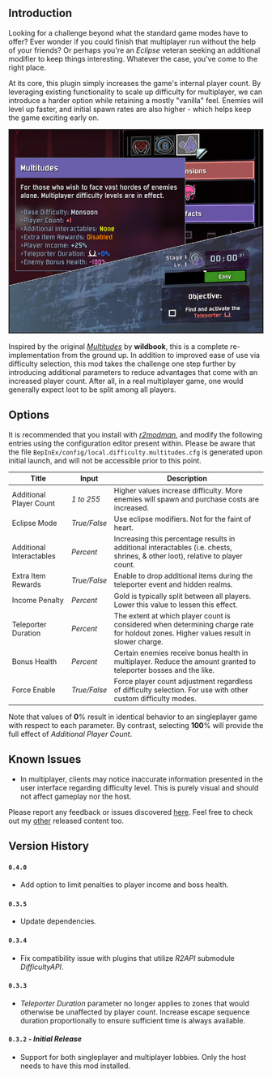 ## Introduction

Looking for a challenge beyond what the standard game modes have to offer? Ever wonder if you could finish that multiplayer run without the help of your friends? Or perhaps you're an *Eclipse* veteran seeking an additional modifier to keep things interesting. Whatever the case, you've come to the right place.

At its core, this plugin simply increases the game's internal player count. By leveraging existing functionality to scale up difficulty for multiplayer, we can introduce a harder option while retaining a mostly "vanilla" feel. Enemies will level up faster, and initial spawn rates are also higher - which helps keep the game exciting early on.

![](https://github.com/6thmoon/MultitudesDifficulty/blob/main/screenshot.png?raw=true)

Inspired by the original [*Multitudes*](https://thunderstore.io/package/wildbook/Multitudes/) by **wildbook**, this is a complete re-implementation from the ground up. In addition to improved ease of use via difficulty selection, this mod takes the challenge one step further by introducing additional parameters to reduce advantages that come with an increased player count. After all, in a real multiplayer game, one would generally expect loot to be split among all players.

## Options

It is recommended that you install with [*r2modman*](https://thunderstore.io/package/ebkr/r2modman/), and modify the following entries using the configuration editor present within. Please be aware that the file `BepInEx/config/local.difficulty.multitudes.cfg` is generated upon initial launch, and will not be accessible prior to this point.

| Title | Input | Description |
| - | - | - |
| Additional Player Count | *1 to 255* | Higher values increase difficulty. More enemies will spawn and purchase costs are increased. |
| Eclipse Mode | *True/False* | Use eclipse modifiers. Not for the faint of heart. |
| Additional Interactables | *Percent* | Increasing this percentage results in additional interactables (i.e. chests, shrines, & other loot), relative to player count. |
| Extra Item Rewards | *True/False*  | Enable to drop additional items during the teleporter event and hidden realms. |
| Income Penalty | *Percent* | Gold is typically split between all players. Lower this value to lessen this effect. |
| Teleporter Duration | *Percent* | The extent at which player count is considered when determining charge rate for holdout zones. Higher values result in slower charge. |
| Bonus Health | *Percent* | Certain enemies receive bonus health in multiplayer. Reduce the amount granted to teleporter bosses and the like. |
| Force Enable | *True/False* | Force player count adjustment regardless of difficulty selection. For use with other custom difficulty modes. |

Note that values of **0**% result in identical behavior to an singleplayer game with respect to each parameter. By contrast, selecting **100**% will provide the full effect of *Additional Player Count*.

## Known Issues

- In multiplayer, clients may notice inaccurate information presented in the user interface regarding difficulty level. This is purely visual and should not affect gameplay nor the host.

Please report any feedback or issues discovered [here](https://github.com/6thmoon/MultitudesDifficulty/issues). Feel free to check out my [other](https://thunderstore.io/package/6thmoon/?ordering=top-rated) released content too.

## Version History

#### `0.4.0`
- Add option to limit penalties to player income and boss health.

#### `0.3.5`
- Update dependencies.

#### `0.3.4`
- Fix compatibility issue with plugins that utilize *R2API* submodule *DifficultyAPI*.

#### `0.3.3`
- *Teleporter Duration* parameter no longer applies to zones that would otherwise be unaffected by player count. Increase escape sequence duration proportionally to ensure sufficient time is always available.

#### `0.3.2` ***- Initial Release***
- Support for both singleplayer and multiplayer lobbies. Only the host needs to have this mod installed.
